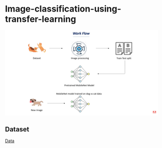 # Image-classification-using-transfer-learning

![pic](https://github.com/kayikalvin/Image-classification-using-transfer-learning/blob/main/Workflow.png)

## Dataset
[Data](https://www.kaggle.com/c/dogs-vs-cats/data)
